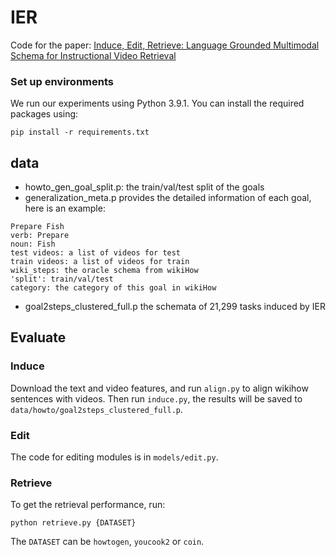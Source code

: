 # IER
Code for the paper: [Induce, Edit, Retrieve: Language Grounded Multimodal Schema for Instructional Video Retrieval](https://arxiv.org/pdf/2111.09276.pdf)

### Set up environments
We run our experiments using Python 3.9.1. You can install the required packages using:

```
pip install -r requirements.txt
```

## data
* howto_gen_goal_split.p: the train/val/test split of the goals
* generalization_meta.p provides the detailed information of each goal, here is an example:
```
Prepare Fish
verb: Prepare
noun: Fish
test videos: a list of videos for test
train videos: a list of videos for train
wiki_steps: the oracle schema from wikiHow
'split': train/val/test
category: the category of this goal in wikiHow
```
* goal2steps_clustered_full.p the schemata of 21,299 tasks induced by IER

## Evaluate
### Induce
Download the text and video features, and run `align.py` to align wikihow sentences with videos.
Then run `induce.py`, the results will be saved to `data/howto/goal2steps_clustered_full.p`.

### Edit
The code for editing modules is in `models/edit.py`.

### Retrieve
To get the retrieval performance, run:

```
python retrieve.py {DATASET}
```

The `DATASET` can be `howtogen`, `youcook2` or `coin`.